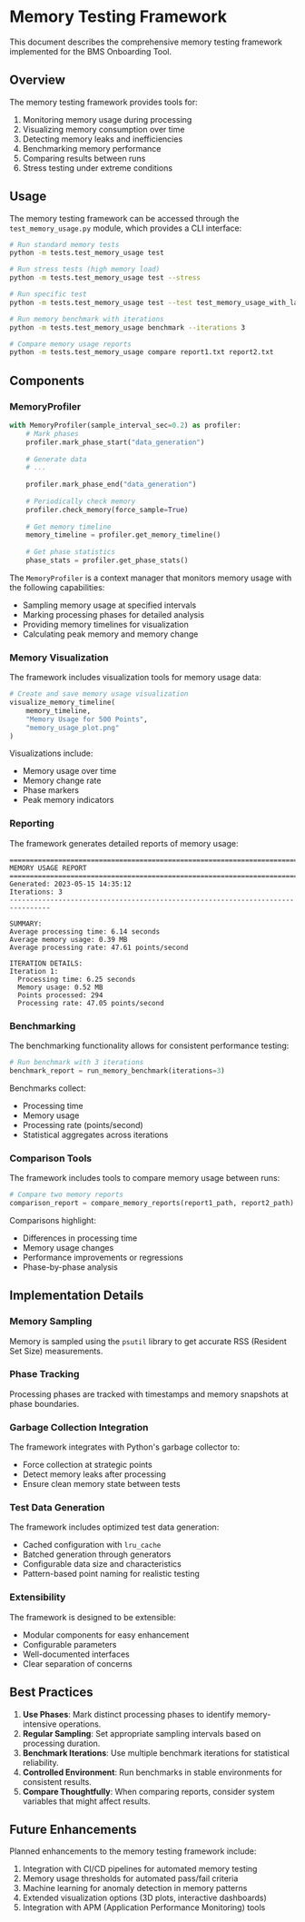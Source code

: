 # Memory Testing Framework

This document describes the comprehensive memory testing framework implemented for the BMS Onboarding Tool.

## Overview

The memory testing framework provides tools for:

1. Monitoring memory usage during processing
2. Visualizing memory consumption over time
3. Detecting memory leaks and inefficiencies
4. Benchmarking memory performance
5. Comparing results between runs
6. Stress testing under extreme conditions

## Usage

The memory testing framework can be accessed through the `test_memory_usage.py` module, which provides a CLI interface:

```bash
# Run standard memory tests
python -m tests.test_memory_usage test

# Run stress tests (high memory load)
python -m tests.test_memory_usage test --stress

# Run specific test
python -m tests.test_memory_usage test --test test_memory_usage_with_large_dataset

# Run memory benchmark with iterations
python -m tests.test_memory_usage benchmark --iterations 3

# Compare memory usage reports
python -m tests.test_memory_usage compare report1.txt report2.txt
```

## Components

### MemoryProfiler

```python
with MemoryProfiler(sample_interval_sec=0.2) as profiler:
    # Mark phases
    profiler.mark_phase_start("data_generation")
    
    # Generate data
    # ...
    
    profiler.mark_phase_end("data_generation")
    
    # Periodically check memory
    profiler.check_memory(force_sample=True)
    
    # Get memory timeline
    memory_timeline = profiler.get_memory_timeline()
    
    # Get phase statistics
    phase_stats = profiler.get_phase_stats()
```

The `MemoryProfiler` is a context manager that monitors memory usage with the following capabilities:
- Sampling memory usage at specified intervals
- Marking processing phases for detailed analysis
- Providing memory timelines for visualization
- Calculating peak memory and memory change

### Memory Visualization

The framework includes visualization tools for memory usage data:

```python
# Create and save memory usage visualization
visualize_memory_timeline(
    memory_timeline,
    "Memory Usage for 500 Points",
    "memory_usage_plot.png"
)
```

Visualizations include:
- Memory usage over time
- Memory change rate
- Phase markers
- Peak memory indicators

### Reporting

The framework generates detailed reports of memory usage:

```
================================================================================
MEMORY USAGE REPORT
================================================================================
Generated: 2023-05-15 14:35:12
Iterations: 3
--------------------------------------------------------------------------------

SUMMARY:
Average processing time: 6.14 seconds
Average memory usage: 0.39 MB
Average processing rate: 47.61 points/second

ITERATION DETAILS:
Iteration 1:
  Processing time: 6.25 seconds
  Memory usage: 0.52 MB
  Points processed: 294
  Processing rate: 47.05 points/second
```

### Benchmarking

The benchmarking functionality allows for consistent performance testing:

```python
# Run benchmark with 3 iterations
benchmark_report = run_memory_benchmark(iterations=3)
```

Benchmarks collect:
- Processing time
- Memory usage
- Processing rate (points/second)
- Statistical aggregates across iterations

### Comparison Tools

The framework includes tools to compare memory usage between runs:

```python
# Compare two memory reports
comparison_report = compare_memory_reports(report1_path, report2_path)
```

Comparisons highlight:
- Differences in processing time
- Memory usage changes
- Performance improvements or regressions
- Phase-by-phase analysis

## Implementation Details

### Memory Sampling

Memory is sampled using the `psutil` library to get accurate RSS (Resident Set Size) measurements.

### Phase Tracking

Processing phases are tracked with timestamps and memory snapshots at phase boundaries.

### Garbage Collection Integration

The framework integrates with Python's garbage collector to:
- Force collection at strategic points
- Detect memory leaks after processing
- Ensure clean memory state between tests

### Test Data Generation

The framework includes optimized test data generation:
- Cached configuration with `lru_cache`
- Batched generation through generators
- Configurable data size and characteristics
- Pattern-based point naming for realistic testing

### Extensibility

The framework is designed to be extensible:
- Modular components for easy enhancement
- Configurable parameters
- Well-documented interfaces
- Clear separation of concerns

## Best Practices

1. **Use Phases**: Mark distinct processing phases to identify memory-intensive operations.
2. **Regular Sampling**: Set appropriate sampling intervals based on processing duration.
3. **Benchmark Iterations**: Use multiple benchmark iterations for statistical reliability.
4. **Controlled Environment**: Run benchmarks in stable environments for consistent results.
5. **Compare Thoughtfully**: When comparing reports, consider system variables that might affect results.

## Future Enhancements

Planned enhancements to the memory testing framework include:
1. Integration with CI/CD pipelines for automated memory testing
2. Memory usage thresholds for automated pass/fail criteria
3. Machine learning for anomaly detection in memory patterns
4. Extended visualization options (3D plots, interactive dashboards)
5. Integration with APM (Application Performance Monitoring) tools